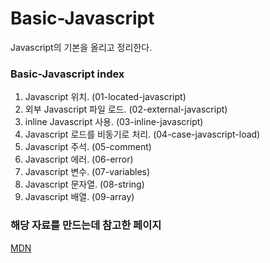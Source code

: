 # Basic-Javascript

Javascript의 기본을 올리고 정리한다.

### Basic-Javascript index

1. Javascript 위치. (01-located-javascript)
2. 외부 Javascript 파일 로드. (02-external-javascript)
3. inline Javascript 사용. (03-inline-javascript)
4. Javascript 로드를 비동기로 처리. (04-case-javascript-load)
5. Javascript 주석. (05-comment)
6. Javascript 에러. (06-error)
7. Javascript 변수. (07-variables)
8. Javascript 문자열. (08-string)
9. Javascript 배열. (09-array)

### 해당 자료를 만드는데 참고한 페이지

[MDN](https://developer.mozilla.org/ko/docs/Learn/JavaScript/First_steps/What_is_JavaScript)

